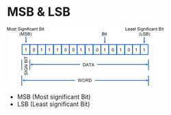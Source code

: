 # MSB & LSB

![](/bin/Network_image/network_7_5.png)

- MSB (Most significant Bit)
- LSB (Least significant Bit)